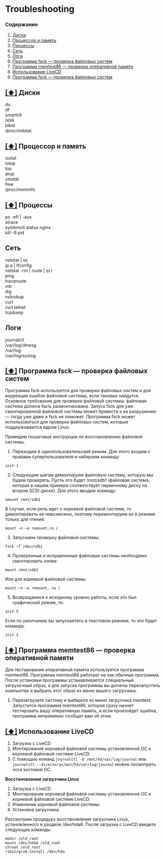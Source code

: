 # Troubleshooting

### <a name='toc'>Содержание</a>

1. [Диски](#1)
2. [Процессор и память](#2)
3. [Процессы](#3)
4. [Сеть ](#4)
5. [Логи](#5)
6. [Программа fsck — проверка файловых систем](#6)
7. [Программа memtest86 — проверка оперативной памяти ](#7)
8. [Использование LiveCD](#8)
9. [Программа fsck — проверка файловых систем](#9)


## [[⬆]](#toc) <a name='1'>Диски</a>

du  
df  
smartctl  
lsblk  
blkid  
/proc/mdstat  

## [[⬆]](#toc) <a name='2'>Процессор и память</a>

iostat  
iotop  
top  
atop  
vmstat  
free  
/proc/meminfo  

## [[⬆]](#toc) <a name='3'>Процессы</a>

ps -efl | -aux  
strace  
systemctl status nginx  
kill -9 pid  

## Сеть  

netstat | ss  
ip a | ifconfig  
netstat -rm | route | ip r  
ping  
traceroute  
mtr  
dig  
nslookup  
curl  
curl telnet  
tcpdump  

## Логи  

journalctl  
/var/log/dmesg  
/var/log  
/var/log/syslog   


## [[⬆]](#toc) <a name='4'>Программа fsck — проверка файловых систем</a>

Программа fsck используется для проверки файловых систем и для коррекции ошибок файловой системы, если таковые найдутся. Основное требование для проверки файловой системы: файловая система должна быть размонтирована. Запуск fsck для уже смонтированной файловой системы может привести к ее разрушению — тогда уже даже и fsck не поможет. Программа fsck может использоваться для проверки файловых систем, которые поддерживаются ядром Linux.

Приведем пошаговые инструкции по восстановлению файловой системы.

1. Переходим в однопользовательский режим. Для этого входим с правами суперпользователя и набираем команду:
```
init 1 
```

2. Следующим шагом демонтируем файловую систему, которую мы будем проверять. Пусть это будет /mnt/sdb1 (файловая система, которая в нашем примере соответствует первичному диску на втором SCSI-диске). Для этого вводим команду:
```
umount /mnt/sdb1
```

В случае, если речь идет о корневой файловой системе, то демонтировать ее невозможно, поэтому перемонтируем ее в режиме только для чтения:
```
mount —n —o remount,ro /
```

3. Запускаем проверку файловой системы:
```
fsck —f /dev/sdb1 
```

4. Проверенные и исправленные файловые системы необходимо смонтировать снова:
```
mount /mnt/sdb1 
```

Или для корневой файловой системы:
```
mount —n —o remount, rw / 
```

5. Возвращаемся к исходному уровню работы, если это был графический режим, то:
```
init 5
```

Если по умолчанию вы запускаетесь в текстовом режиме, то это будет команда:
```
init 3 
```



## [[⬆]](#toc) <a name='5'>Программа memtest86 — проверка оперативной памяти</a>

Для тестирования оперативной памяти используется программа memtest86. Программа memtest86 работает не как обычная программа. После установки программы устанавливается специальный загрузочный образ, а для запуска
программы вы должны перезапустить компьютер и выбрать этот образ из меню вашего загрузчика.

1. Перезагрузите систему и выберите из меню загрузчика memtest. Запустится программа memtest86, которая сразу начнет тестировать вашу оперативную память, и если произойдет ошибка, программа непременно сообщит вам об этом.



## [[⬆]](#toc) <a name='6'>Использование LiveCD</a>

1. Загрузка с LiveCD
2. Монтирование корневой файловой системы установленной ОС к корневой файловой системе LiveCD.
3. С помощью команд `journalctl -D /mnt/hd/var/log/journal` или `journalctl --directory=/mnt/hd/var/log/journal` можно посмотреть логи хостовой ОС.

**Восстановления загрузчика Linux**

1. Загрузка с LiveCD
2. Монтирование корневой файловой системы установленной ОС к корневой файловой системе LiveCD.
3. Изменение корневой файловой системы.
4. Установка загрузчика. 

Рассмотрим процедуру восстановления загрузчика Linux, установленного в разделе /dev/hda6. После загрузки с LiveCD введите следующие команды:

```
mkdir /old_root
mount /dev/hda6 /old_root
chroot /old_root 
/sbin/grub-install /dev/hda 
```
